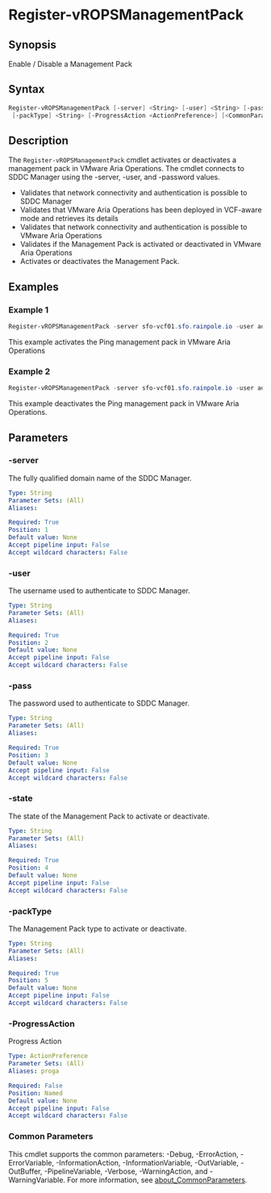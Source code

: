 # Register-vROPSManagementPack

## Synopsis

Enable / Disable a Management Pack

## Syntax

```powershell
Register-vROPSManagementPack [-server] <String> [-user] <String> [-pass] <String> [-state] <String>
 [-packType] <String> [-ProgressAction <ActionPreference>] [<CommonParameters>]
```

## Description

The `Register-vROPSManagementPack` cmdlet activates or deactivates a management pack in VMware Aria Operations.
The cmdlet connects to SDDC Manager using the -server, -user, and -password values.

- Validates that network connectivity and authentication is possible to SDDC Manager
- Validates that VMware Aria Operations has been deployed in VCF-aware mode and retrieves its details
- Validates that network connectivity and authentication is possible to VMware Aria Operations
- Validates if the Management Pack is activated or deactivated in VMware Aria Operations
- Activates or deactivates the Management Pack.

## Examples

### Example 1

```powershell
Register-vROPSManagementPack -server sfo-vcf01.sfo.rainpole.io -user administrator@vsphere.local -pass VMw@re1! -state enable -packType Ping
```

This example activates the Ping management pack in VMware Aria Operations

### Example 2

```powershell
Register-vROPSManagementPack -server sfo-vcf01.sfo.rainpole.io -user administrator@vsphere.local -pass VMw@re1! -state disable -packType Ping
```

This example deactivates the Ping management pack in VMware Aria Operations.

## Parameters

### -server

The fully qualified domain name of the SDDC Manager.

```yaml
Type: String
Parameter Sets: (All)
Aliases:

Required: True
Position: 1
Default value: None
Accept pipeline input: False
Accept wildcard characters: False
```

### -user

The username used to authenticate to SDDC Manager.

```yaml
Type: String
Parameter Sets: (All)
Aliases:

Required: True
Position: 2
Default value: None
Accept pipeline input: False
Accept wildcard characters: False
```

### -pass

The password used to authenticate to SDDC Manager.

```yaml
Type: String
Parameter Sets: (All)
Aliases:

Required: True
Position: 3
Default value: None
Accept pipeline input: False
Accept wildcard characters: False
```

### -state

The state of the Management Pack to activate or deactivate.

```yaml
Type: String
Parameter Sets: (All)
Aliases:

Required: True
Position: 4
Default value: None
Accept pipeline input: False
Accept wildcard characters: False
```

### -packType

The Management Pack type to activate or deactivate.

```yaml
Type: String
Parameter Sets: (All)
Aliases:

Required: True
Position: 5
Default value: None
Accept pipeline input: False
Accept wildcard characters: False
```

### -ProgressAction

Progress Action

```yaml
Type: ActionPreference
Parameter Sets: (All)
Aliases: proga

Required: False
Position: Named
Default value: None
Accept pipeline input: False
Accept wildcard characters: False
```

### Common Parameters

This cmdlet supports the common parameters: -Debug, -ErrorAction, -ErrorVariable, -InformationAction, -InformationVariable, -OutVariable, -OutBuffer, -PipelineVariable, -Verbose, -WarningAction, and -WarningVariable. For more information, see [about_CommonParameters](http://go.microsoft.com/fwlink/?LinkID=113216).
